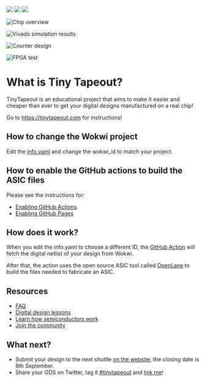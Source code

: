![](../../workflows/gds/badge.svg) ![](../../workflows/docs/badge.svg) ![](../../workflows/wokwi_test/badge.svg)
 
![Chip overview](https://github.com/aiunderstand/tt04-balanced-ternary-counter-and-radix-convertor/tree/main/overview.png)


![Vivado simulation results](https://github.com/aiunderstand/tt04-balanced-ternary-counter-and-radix-convertor/tree/main/vivado_simulation_result.png)

![Counter design](https://github.com/aiunderstand/tt04-balanced-ternary-counter-and-radix-convertor/tree/main/counter_design.png)

![FPGA test](https://github.com/aiunderstand/tt04-balanced-ternary-counter-and-radix-convertor/tree/main/basys3_fpga.jpg)
# What is Tiny Tapeout?

TinyTapeout is an educational project that aims to make it easier and cheaper than ever to get your digital designs manufactured on a real chip!

Go to https://tinytapeout.com for instructions!

## How to change the Wokwi project

Edit the [info.yaml](info.yaml) and change the wokwi_id to match your project.

## How to enable the GitHub actions to build the ASIC files

Please see the instructions for:

- [Enabling GitHub Actions](https://tinytapeout.com/faq/#when-i-commit-my-change-the-gds-action-isnt-running)
- [Enabling GitHub Pages](https://tinytapeout.com/faq/#my-github-action-is-failing-on-the-pages-part)

## How does it work?

When you edit the info.yaml to choose a different ID, the [GitHub Action](.github/workflows/gds.yaml) will fetch the digital netlist of your design from Wokwi.

After that, the action uses the open source ASIC tool called [OpenLane](https://www.zerotoasiccourse.com/terminology/openlane/) to build the files needed to fabricate an ASIC.

## Resources

- [FAQ](https://tinytapeout.com/faq/)
- [Digital design lessons](https://tinytapeout.com/digital_design/)
- [Learn how semiconductors work](https://tinytapeout.com/siliwiz/)
- [Join the community](https://discord.gg/rPK2nSjxy8)

## What next?

- Submit your design to the next shuttle [on the website](https://tinytapeout.com/#submit-your-design), the closing date is 8th September.
- Share your GDS on Twitter, tag it [#tinytapeout](https://twitter.com/hashtag/tinytapeout?src=hashtag_click) and [link me](https://twitter.com/matthewvenn)!
